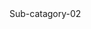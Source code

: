 
<html>
  <head>
    <meta charset="utf-8">
    <title> P.A.C.T.S. </title>
  </head>
  
 
  
  <body>
    Sub-catagory-02
    
  </body>
  </html>
  
  
    
